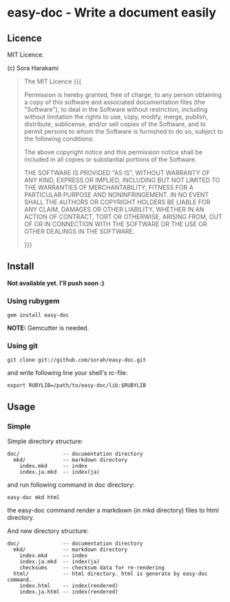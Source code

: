 # easy-doc - Write a document easily

## Licence

MIT Licence.

(c) Sora Harakami

>The MIT Licence {{{
>
>Permission is hereby granted, free of charge, to any person obtaining a copy
>of this software and associated documentation files (the "Software"), to deal
>in the Software without restriction, including without limitation the rights
>to use, copy, modify, merge, publish, distribute, sublicense, and/or sell
>copies of the Software, and to permit persons to whom the Software is
>furnished to do so, subject to the following conditions:
>
>The above copyright notice and this permission notice shall be included in
>all copies or substantial portions of the Software.
>
>THE SOFTWARE IS PROVIDED "AS IS", WITHOUT WARRANTY OF ANY KIND, EXPRESS OR
>IMPLIED, INCLUDING BUT NOT LIMITED TO THE WARRANTIES OF MERCHANTABILITY,
>FITNESS FOR A PARTICULAR PURPOSE AND NONINFRINGEMENT. IN NO EVENT SHALL THE
>AUTHORS OR COPYRIGHT HOLDERS BE LIABLE FOR ANY CLAIM, DAMAGES OR OTHER
>LIABILITY, WHETHER IN AN ACTION OF CONTRACT, TORT OR OTHERWISE, ARISING FROM,
>OUT OF OR IN CONNECTION WITH THE SOFTWARE OR THE USE OR OTHER DEALINGS IN
>THE SOFTWARE.
>
>}}}

## Install

__Not available yet. I'll push soon :)__

### Using rubygem

    gem install easy-doc

__NOTE:__ Gemcutter is needed.

### Using git

    git clone git://github.com/sorah/easy-doc.git

and write following line your shell's rc-file:

    export RUBYLIB=/path/to/easy-doc/lib:$RUBYLIB

## Usage

### Simple

Simple directory structure:

    doc/              -- documentation directory
      mkd/            -- markdown directory
        index.mkd     -- index
        index.ja.mkd  -- index(ja)

and run following command in doc directory:

    easy-doc mkd html

the easy-doc command render a markdown (in mkd directory) files to html directory.

And new directory structure:

    doc/              -- documentation directory
      mkd/            -- markdown directory
        index.mkd     -- index
        index.ja.mkd  -- index(ja)
        checksums     -- checksum data for re-rendering
      html/           -- html directory. html is generate by easy-doc command.
        index.html    -- index(rendered)
        index.ja.html -- index(rendered)
